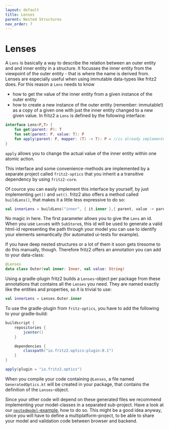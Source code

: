 ```yaml
---
layout: default
title: Lenses
parent: Nested Structures
nav_order: 7
---
```

# Lenses

A `Lens` is basically a way to describe the relation between an outer entity and and inner entity in a structure.
It focusses the inner entity from the viewpoint of the outer entity - that is where the name is derived from.
Lenses are especially useful when using immutable data-types like fritz2 does.
For this reason a `Lens` needs to know
  * how to get the value of the inner entity from a given instance of the outer entity
  * how to create a new instance of the outer entity (remember: immutable!) as a copy of a given one with just the inner entity changed to a new given value.
In fritz2 a `Lens` is defined by the following interface:
```kotlin
interface Lens<P,T> {
    fun get(parent: P): T
    fun set(parent: P, value: T): P
    fun apply(parent: P, mapper: (T) -> T): P = //is already implemented
}
```
`apply` allows you to change the actual value of the inner entity within one atomic action.

This interface and some convenience-methods are implemented by a separate project called `fritz2-optics` that you inherit a a transitive dependency by using `fritz2-core`.

Of cource you can easily implement this interface by yourself, by just implementing `get()` and `set()`. fritz2 also offers a method called `buildLens()`, that makes it a little less expressive to do so:

```kotlin
val innerLens = buildLens("inner", { it.inner },{ parent, value -> parent.copy(inner = value)})
```

No magic in here. The first parameter allows you to give the `Lens` an id. When you use `Lens`es with `SubStore`s, this id will be used to generate a valid html-id representing the path through your model you can use to identify your elements semantically (for automated ui-tests for example).

If you have deep nested structures or a lot of them it soon gets tiresome to do this manually, though. Therefore fritz2 offers an annotation you can add to your data-class:
```kotlin
@Lenses
data class Outer(val inner: Inner, val value: String)
```
Using a gradle-plugin fritz2 builds a `Lenses`-object per package from these annotations that contains all the `Lenses` you need. They are named exactly like the entities and properties, so it is trivial to use:

```kotlin
val innerLens = Lenses.Outer.inner
```

To use the gradle-plugin from `fritz-optics`, you have to add the following to your gradle-build:
```gradle
buildscript {
    repositories {
        jcenter()
    }

    dependencies {
        classpath("io.fritz2.optics:plugin:0.1")
    }
}

apply(plugin = "io.fritz2.optics")
```

When you compile your code containing `@Lenses`, a file named `GeneratedOptics.kt` will be created in your package, that contains the definition of the `Lenses`-object.

Since your other code will depend on these generated files we recommend implementing your model-classes in a separated sub-project. Have a look at our [`nestedmodel`-example](https://github.com/jwstegemann/fritz2/tree/master/examples/nestedmodel), how to do so. This might be a good idea anyway, since you will have to define a multiplatform-project, to be able to share your model and validation code between browser and backend.  